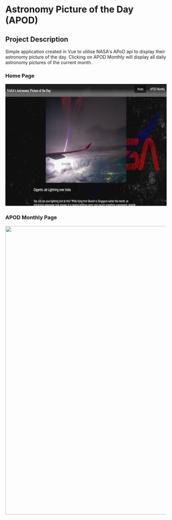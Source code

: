 # Astronomy Picture of the Day (APOD)

## Project Description

Simple application created in Vue to utilise NASA's APoD api to display their astronomy picture of the day. Clicking on APOD Monthly will display all daily astronomy pictures of the current month. 


### Home Page
<img src="https://github.com/vjt960/apod/blob/master/src/assets/apodHome.png?raw=true" width="720" height="380" /> 

### APOD Monthly Page
<img src="https://github.com/vjt960/apod/blob/master/src/assets/apodcal.jpg?raw=true" width="720" height="900" />
